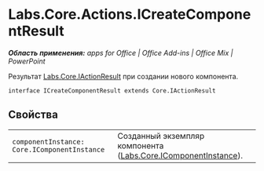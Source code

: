 
# Labs.Core.Actions.ICreateComponentResult

 _**Область применения:** apps for Office | Office Add-ins | Office Mix | PowerPoint_

Результат [Labs.Core.IActionResult](../../reference/office-mix/labs.core.iactionresult.md) при создании нового компонента.

```
interface ICreateComponentResult extends Core.IActionResult
```


## Свойства


|||
|:-----|:-----|
| `componentInstance: Core.IComponentInstance`|Созданный экземпляр компонента ([Labs.Core.IComponentInstance](../../reference/office-mix/labs.core.icomponentinstance.md)). |
